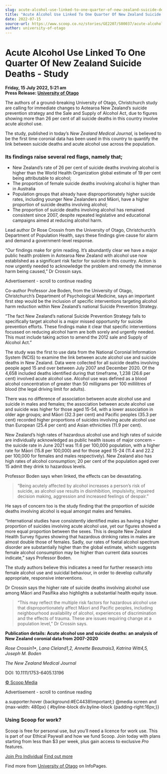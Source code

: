 ```yaml
---
slug: acute-alcohol-use-linked-to-one-quarter-of-new-zealand-suicide-deaths-study
title: "Acute Alcohol Use Linked To One Quarter Of New Zealand Suicide Deaths - Study"
date: 2022-07-15
source-url: https://www.scoop.co.nz/stories/GE2207/S00037/acute-alcohol-use-linked-to-one-quarter-of-new-zealand-suicide-deaths-study.htm
author: university-of-otago
---
```

Acute Alcohol Use Linked To One Quarter Of New Zealand Suicide Deaths - Study
=============================================================================

**Friday, 15 July 2022, 5:21 am**  
**Press Release: [University of Otago](https://info.scoop.co.nz/University_of_Otago)**

The authors of a ground-breaking University of Otago, Christchurch study are calling for immediate changes to Aotearoa New Zealand’s suicide prevention strategy and the Sale and Supply of Alcohol Act, due to figures showing more than 26 per cent of all suicide deaths in this country involve acute alcohol use.

The study, published in today’s _New Zealand Medical Journal_, is believed to be the first time coronial data has been used in this country to quantify the link between suicide deaths and acute alcohol use across the population.

### Its findings raise several red flags, namely that;

*   New Zealand’s rate of 26 per cent of suicide deaths involving alcohol is higher than the World Health Organization global estimate of 19 per cent being attributable to alcohol;
*   The proportion of female suicide deaths involving alcohol is higher than in Australia
*   Population groups that already have disproportionately higher suicide rates, including younger New Zealanders and Māori, have a higher proportion of suicide deaths involving alcohol;
*   The proportion of suicide deaths involving alcohol has remained consistent since 2007, despite repeated legislative and educational campaigns aimed at reducing alcohol harm.

Lead author Dr Rose Crossin from the University of Otago, Christchurch’s Department of Population Health, says these findings give cause for alarm and demand a government-level response.

“Our findings make for grim reading. It’s abundantly clear we have a major public health problem in Aotearoa New Zealand with alcohol use now established as a significant risk factor for suicide in this country. Action is now urgently needed to acknowledge the problem and remedy the immense harm being caused,” Dr Crossin says.

Advertisement - scroll to continue reading





Co-author Professor Joe Boden, from the University of Otago, Christchurch’s Department of Psychological Medicine, says an important first step would be the inclusion of specific interventions targeting alcohol harm reduction within New Zealand’s national Suicide Prevention Strategy.

“The fact New Zealand’s national Suicide Prevention Strategy fails to specifically target alcohol is a major missed opportunity for suicide prevention efforts. These findings make it clear that specific interventions focussed on reducing alcohol harm are both sorely and urgently needed. This must include taking action to amend the 2012 sale and Supply of Alcohol Act.”

The study was the first to use data from the National Coronial Information System (NCIS) to examine the link between acute alcohol use and suicide deaths in New Zealand. Data were collected for all suicide deaths involving people aged 15 and over between July 2007 and December 2020. Of the 4,658 included deaths identified during that timeframe, 1,238 (26.6 per cent) involved acute alcohol use. Alcohol use was defined as a blood alcohol concentration of greater than 50 milligrams per 100 millilitres of blood (the legal driving limit for adults).

There was no difference of association between acute alcohol use and suicide in males and females; the association between acute alcohol use and suicide was higher for those aged 15-54, with a lower association in older age groups; and Māori (32.3 per cent) and Pacific peoples (35.3 per cent) recorded higher proportions of suicides involving acute alcohol use than European (25.4 per cent) and Asian ethnicities (11.9 per cent).

New Zealand’s high rates of hazardous alcohol use and high rates of suicide are individually acknowledged as public health issues of major concern – the suicide rate in June 2021 was 11.6 per 100,000 population, with a higher rate for Māori (15.8 per 100,000) and for those aged 15-24 (11.4 and 22.2 per 100,000 for females and males respectively). New Zealand also has high rates of alcohol consumption; 20 per cent of the population aged over 15 admit they drink to hazardous levels.

Professor Boden says when linked, the effects can be devastating.

> “Being acutely affected by alcohol increases a person’s risk of suicide, as alcohol use results in disinhibition, impulsivity, impaired decision making, aggression and increased feelings of despair.”

He says of concern too is the study finding that the proportion of suicide deaths involving alcohol is equal amongst males and females.

“International studies have consistently identified males as having a higher proportion of suicides involving acute alcohol use, yet our figures showed a more equal proportion between the sexes. This is despite New Zealand Health Survey figures showing that hazardous drinking rates in males are almost double those of females. Sadly, our rates of foetal alcohol spectrum disorder are substantially higher than the global estimate, which suggests female alcohol consumption may be higher than current data sources indicate,” says Professor Boden.

The study authors believe this indicates a need for further research into female alcohol use and suicidal behaviour, in order to develop culturally appropriate, responsive interventions.

Dr Crossin says the higher rate of suicide deaths involving alcohol use among Māori and Pasifika also highlights a substantial health equity issue.

> “This may reflect the multiple risk factors for hazardous alcohol use that disproportionately affect Māori and Pacific peoples, including neighbourhood availability of alcohol, experiences of discrimination and the effects of trauma. These are issues requiring change at a population level,” Dr Crossin says.

**Publication details: Acute alcohol use and suicide deaths: an analysis of New Zealand coronial data from 2007-2020**

_Rose Crossin1\*, Lana Cleland1,2, Annette Beautrais3, Katrina Witt4,5, Joseph M. Boden_

_The New Zealand Medical Journal_

DOI: 10.1111/1753-6405.13196

[© Scoop Media](http://www.scoop.co.nz/about/terms.html)  

Advertisement - scroll to continue reading



a.supporter:hover {background:#EC4438!important;} @media screen and (max-width: 480px) { #byline-block div.byline-block {padding-right:16px;}}

### Using Scoop for work?

Scoop is free for personal use, but you’ll need a licence for work use. This is part of our Ethical Paywall and how we fund Scoop. Join today with plans starting from less than $3 per week, plus gain access to exclusive _Pro_ features.  
  
[Join Pro Individual](https://pro.scoop.co.nz/Individual/?from=ProIn24) [Find out more](https://pro.scoop.co.nz/using-scoop-for-work/?from=ProIn24)

Find more from [University of Otago](https://info.scoop.co.nz/University_of_Otago) on InfoPages.